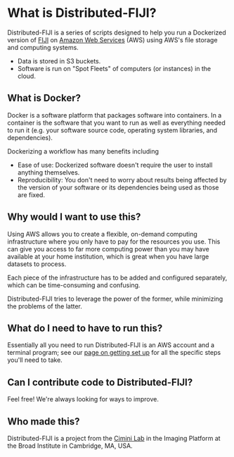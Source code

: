 # What is Distributed-FIJI?

Distributed-FIJI is a series of scripts designed to help you run a Dockerized version of [FIJI](https://github.com/fiji/dockerfiles) on [Amazon Web Services](https://aws.amazon.com/) (AWS) using AWS's file storage and computing systems.  
* Data is stored in S3 buckets.
* Software is run on "Spot Fleets" of computers (or instances) in the cloud.

## What is Docker?

Docker is a software platform that packages software into containers.
In a container is the software that you want to run as well as everything needed to run it (e.g. your software source code, operating system libraries, and dependencies).

Dockerizing a workflow has many benefits including
* Ease of use: Dockerized software doesn't require the user to install anything themselves.
* Reproducibility: You don't need to worry about results being affected by the version of your software or its dependencies being used as those are fixed.

## Why would I want to use this?

Using AWS allows you to create a flexible, on-demand computing infrastructure where you only have to pay for the resources you use.
This can give you access to far more computing power than you may have available at your home institution, which is great when you have large datasets to process.

Each piece of the infrastructure has to be added and configured separately, which can be time-consuming and confusing.

Distributed-FIJI tries to leverage the power of the former, while minimizing the problems of the latter.

## What do I need to have to run this?

Essentially all you need to run Distributed-FIJI is an AWS account and a terminal program; see our [page on getting set up](step_0_prep.md) for all the specific steps you'll need to take.


## Can I contribute code to Distributed-FIJI?

Feel free!  We're always looking for ways to improve.

## Who made this?

Distributed-FIJI is a project from the [Cimini Lab](https://cimini-lab.broadinstitute.org) in the Imaging Platform at the Broad Institute in Cambridge, MA, USA.
